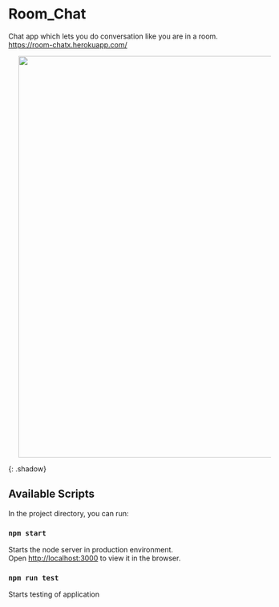 # Room_Chat
Chat app which lets you do conversation like you are in a room.
https://room-chatx.herokuapp.com/

<p align="center">
  <img src="https://github.com/AwesomeChap/Room_Chat/blob/master/public/img/chat.PNG" width="800" hspace="20">
</p>{: .shadow}

## Available Scripts

In the project directory, you can run:

### `npm start`

Starts the node server in production environment.<br>
Open [http://localhost:3000](http://localhost:3000) to view it in the browser.

### `npm run test`

Starts testing of application
